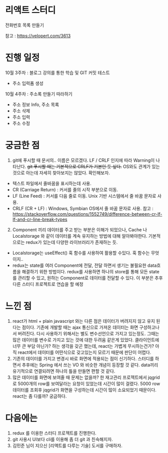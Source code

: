 # 리액트 스터디

전화번호 목록 만들기

참고 : https://velopert.com/3613 

# 진행 일정
 10월 3주차 : 블로그 강의를 통한 학습 및 GIT 커밋 테스트
  - 주소 입력폼 생성
 
 10월 4주차 : 주소록 만들기 따라하기
  - 주소 정보 Info, 주소 목록
  - 주소 삭제
  - 주소 입력
  - 주소 수정

# 궁금한 점
 1. git에 푸시할 때 문서의.. 이름은 모르겠다. LF / CRLF 인지에 따라 Warning이 나타난다.
~~git 푸시할 때는 기본적으로 CRLF가 기본인 듯 싶다.~~ OS와도 관계가 있는 것으로 아는데 자세히 찾아보지는 않았다.
확인해보자.

 - 텍스트 파일에서 줄바꿈을 표시하는데 사용.
 - CR (Carriage Return) : 커서를 줄의 시작 부분으로 이동.
 - LF (Line Feed) : 커서를 다음 줄로 이동. Unix 기반 시스템에서 줄 바꿈 문자로 사용.
 - CRLF (CR + LF) : Windows, Symbian OS에서 줄 바꿈 문자로 사용. 참고 : https://stackoverflow.com/questions/1552749/difference-between-cr-lf-lf-and-cr-line-break-types

2. Component 끼리 데이터를 주고 받는 부분은 이해가 되었으나, Cache 나 Localstorage 와 같이 데이터를 계속 유지하는 방법에 대해 알아봐야한다.
기본적으로는 redux가 있는데 다양한 라이브러리가 존재하는 듯.
  - Localstorage는 useEffect() 훅 함수를 사용하여 활용할 수있다. 훅 함수는 무엇이지..
  - redux는 state를 여러 Component에 전달, 전달 하면서 생기는 불필요한 data흐름을 해결하기 위한 방법이다. redux를 사용하면 하나의 store를 통해 모든 state를 관리할 수 있고, 원하는 Component로 데이터를 전달할 수 있다. 이 부분은 추후 다른 스터디 프로젝트로 연습을 할 예정

# 느낀 점
 1. react가 html + plain javascript 와는 다른 점은 데이터가 버려지지 않고 유지 된다는 점이다.
기존에 개발할 때는 ajax 통신으로 가져온 데이터는 화면 구성하고나서 버려진다. 다시 사용하기 위해서는 별도 변수선언으로 가지고 있는정도. 그때는 많은 데이터를 변수로 가지고 있는 것에 대한 두려움 같은게 있었다. 클라이언트에 너무 큰 부담 아닌가? 하는 생각을 갖곤 했는데, react는 가볍게 무시하는건가? 아직 react에서 데이터를 어떤식으로 갖고있는지 모르기 때문에 판단이 어렵다.
2. 기존의 데이터를 가지고 변경시 바로 화면에 적용되는 점이 신기하다. 스터디를 하면서 추후에는 Spring 에서 쓰는 VO 와 비슷한 개념이 등장할 것 같다. data끼리 유기적으로 연결되려면 하나의 틀을 만들면 편할 것 같다.
3. 많은 데이터를 화면에 보여줄 때 문제는 없을까? 한 재고관리 프로젝트에서 jqgrid 로 5000개의 row를 보여달라는 요청이 있었는데 시간이 많이 걸렸다. 5000 row 데이터를 조회후 jqgrid가 화면을 구성하는데 시간이 많이 소요되었기 때문이다. react는 좀 다를까? 궁금하다.

# 다음에는
 1. redux 를 이용한 스터디 프로젝트를 진행한다.
 2. git 사용시 UI보다 cli를 이용해 좀 더 git 과 친숙해지자.
 3. 김민준 님이 지으신 [리액트를 다루는 기술] 도서를 구매하자.
